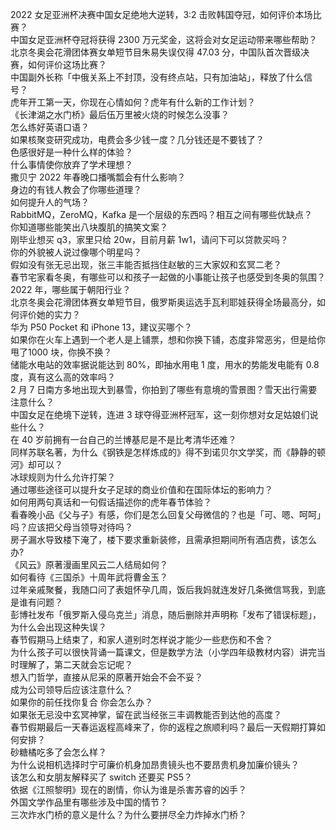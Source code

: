 2022 女足亚洲杯决赛中国女足绝地大逆转，3:2 击败韩国夺冠，如何评价本场比赛？  
中国女足亚洲杯夺冠将获得 2300 万元奖金，这将会对女足运动带来哪些帮助？  
北京冬奥会花滑团体赛女单短节目朱易失误仅得 47.03 分，中国队首次晋级决赛，如何评价这场比赛？  
中国副外长称「中俄关系上不封顶，没有终点站，只有加油站」，释放了什么信号？  
虎年开工第一天，你现在心情如何？虎年有什么新的工作计划？  
《长津湖之水门桥》最后伍万里被火烧的时候怎么没事？  
怎么练好英语口语？  
如果核聚变研究成功，电费会多少钱一度？几分钱还是不要钱了？  
色感很好是一种什么样的体验？  
什么事情使你放弃了学术理想？  
撒贝宁 2022 年春晚口播嘴瓢会有什么影响？  
身边的有钱人教会了你哪些道理？  
如何提升人的气场？  
RabbitMQ，ZeroMQ，Kafka 是一个层级的东西吗？相互之间有哪些优缺点？  
你知道哪些能笑出八块腹肌的搞笑文案？  
刚毕业想买 q3，家里只给 20w，目前月薪 1w1，请问下可以贷款买吗？  
你的外貌被人说过像哪个明星吗？  
假如没有张无忌出现，张三丰能否抵挡住赵敏的三大家奴和玄冥二老？  
春节宅家看冬奥，有哪些可以和孩子一起做的小事能让孩子也感受到冬奥的氛围？  
2022 年，哪些属于朝阳行业？  
北京冬奥会花滑团体赛女单短节目，俄罗斯奥运选手瓦利耶娃获得全场最高分，如何评价她的实力？  
华为 P50 Pocket 和 iPhone 13，建议买哪个？  
如果你在火车上遇到一个老人是上铺票，想和你换下铺，态度非常恶劣，但是给你甩了1000 块，你换不换？  
储能水电站的效率据说能达到 80%，即抽水用电 1 度，用水的势能发电能有 0.8 度，真有这么高的效率吗？  
2 月 7 日南方多地出现大到暴雪，你拍到了哪些有意境的雪景图？雪天出行需要注意什么？  
中国女足在绝境下逆转，连进 3 球夺得亚洲杯冠军，这一刻你想对女足姑娘们说些什么？  
在 40 岁前拥有一台自己的兰博基尼是不是比考清华还难？  
同样苏联名著，为什么《钢铁是怎样炼成的》得不到诺贝尔文学奖，而《静静的顿河》却可以？  
冰球规则为什么允许打架？  
通过哪些途径可以提升女子足球的商业价值和在国际体坛的影响力？  
如何用两句真话和一句假话描述你的虎年春节体验？  
看春晚小品《父与子》有感，你们是怎么回复父母微信的？也是「可、嗯、呵呵」吗？应该把父母当领导对待吗？  
房子漏水导致楼下淹了，楼下要求重新装修，且需承担期间所有酒店费，该怎么办?  
《风云》原著漫画里风云二人结局如何？  
如何看待《三国杀》十周年武将曹金玉？  
过年亲戚聚餐，我随口问了表姐怀孕几周，饭后我妈就连发好几条微信骂我，到底是谁有问题？  
彭博社发布「俄罗斯入侵乌克兰」消息，随后删除并声明称「发布了错误标题」，为什么会出现这种失误？  
春节假期马上结束了，和家人道别时怎样说才能少一些悲伤和不舍？  
为什么孩子可以很快背诵一篇课文，但是数学方法（小学四年级教材内容）讲完当时理解了，第二天就会忘记呢？  
想入门哲学，直接从尼采的原著开始会不会不妥？  
成为公司领导后应该注意什么？  
如果你的前任找你复合 你会怎么办？  
如果张无忌没中玄冥神掌，留在武当经张三丰调教能否到达他的高度？  
春节假期最后一天春运返程高峰来了，你的返程之旅顺利吗？最后一天假期打算如何安排？  
砂糖橘吃多了会怎么样？  
为什么说相机选择时宁可廉价机身加昂贵镜头也不要昂贵机身加廉价镜头？  
该怎么和女朋友解释买了 switch 还要买 PS5？  
依据《江照黎明》现在的剧情，你认为谁是杀害苏睿的凶手？  
外国文学作品里有哪些涉及中国的情节？  
三次炸水门桥的意义是什么？为什么要拼尽全力炸掉水门桥？  
